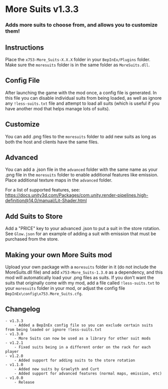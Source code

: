 # More Suits v1.3.3
### Adds more suits to choose from, and allows you to customize them!

## Instructions
Place the ```x753-More_Suits-X.X.X``` folder in your ```BepInEx/Plugins``` folder. Make sure the ```moresuits``` folder is in the same folder as ```MoreSuits.dll```.

## Config File
After launching the game with the mod once, a config file is generated. In this file you can disable individual suits from being loaded, as well as ignore any ```!less-suits.txt``` file and attempt to load all suits (which is useful if you have another mod that helps manage lots of suits).

## Customize
You can add .png files to the ```moresuits``` folder to add new suits as long as both the host and clients have the same files.

## Advanced
You can add a .json file in the ```advanced``` folder with the same name as your .png file in the ```moresuits``` folder to enable additional features like emission. Place additional texture maps in the ```advanced``` folder.

For a list of supported features, see:
https://docs.unity3d.com/Packages/com.unity.render-pipelines.high-definition@14.0/manual/Lit-Shader.html

## Add Suits to Store
Add a "PRICE" key to your advanced .json to put a suit in the store rotation. See ```Glow.json``` for an example of adding a suit with emission that must be purchased from the store.

## Making your own More Suits mod
Upload your own package with a ```moresuits``` folder in it (do not include the MoreSuits.dll file) and add ```x753-More_Suits-1.3.0``` as a dependency, and this mod will automatically load your .png files as suits. If you don't want the suits that originally come with my mod, add a file called ```!less-suits.txt``` to your ```moresuits``` folder in your mod, or adjust the config file ```BepInEx\config\x753.More_Suits.cfg```.

## Changelog
	- v1.3.3
		- Added a BepInEx config file so you can exclude certain suits from being loaded or ignore !less-suits.txt
	- v1.3.0
		- More Suits can now be used as a library for other suit mods
	- v1.2.1
		- Fixed suits being in a different order on the rack for each player
	- v1.2.0
		- Added support for adding suits to the store rotation
	- v1.1.0
		- Added new suits by Graelyth and Curt
		- Added support for advanced features (normal maps, emission, etc)
	- v1.0.0
		- Release